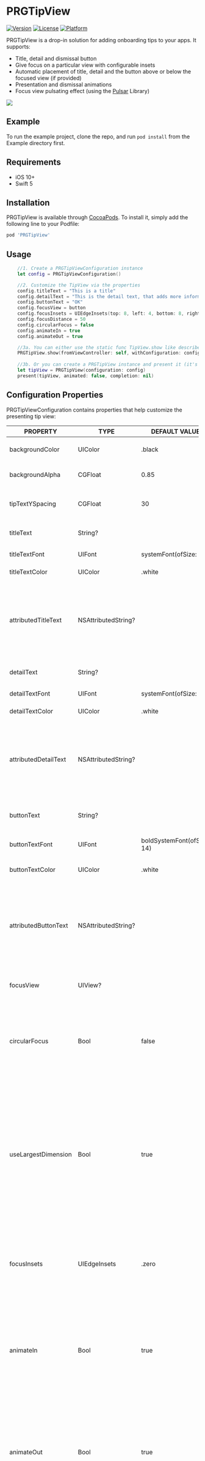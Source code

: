 # PRGTipView

[![Version](https://img.shields.io/cocoapods/v/PRGTipView.svg?style=flat)](https://cocoapods.org/pods/PRGTipView)
[![License](https://img.shields.io/cocoapods/l/PRGTipView.svg?style=flat)](https://cocoapods.org/pods/PRGTipView)
[![Platform](https://img.shields.io/cocoapods/p/PRGTipView.svg?style=flat)](https://cocoapods.org/pods/PRGTipView)


PRGTipView is a drop-in solution for adding onboarding tips to your apps. It supports:
- Title, detail and dismissal button
- Give focus on a particular view with configurable insets
- Automatic placement of title, detail and the button above or below the focused view (if provided)
- Presentation and dismissal animations
- Focus view pulsating effect (using the [Pulsar](https://github.com/regexident/Pulsar) Library)

![](PRGTipView.gif)

## Example

To run the example project, clone the repo, and run `pod install` from the Example directory first.

## Requirements

- iOS 10+
- Swift 5

## Installation

PRGTipView is available through [CocoaPods](https://cocoapods.org). To install
it, simply add the following line to your Podfile:

```ruby
pod 'PRGTipView'
```

## Usage


```swift
    //1. Create a PRGTipViewConfiguration instance
    let config = PRGTipViewConfiguration()

    //2. Customize the TipView via the properties
    config.titleText = "This is a title"
    config.detailText = "This is the detail text, that adds more information to your tip."
    config.buttonText = "OK"
    config.focusView = button
    config.focusInsets = UIEdgeInsets(top: 8, left: 4, bottom: 8, right: 4)
    config.focusDistance = 50
    config.circularFocus = false
    config.animateIn = true
    config.animateOut = true

    //3a. You can either use the static func TipView.show like described below:
    PRGTipView.show(fromViewController: self, withConfiguration: config, completion: nil)
    
    //3b. Or you can create a PRGTipView instance and present it (it's a ViewController subclass)
    let tipView = PRGTipView(configuration: config)
    present(tipView, animated: false, completion: nil)
```

## Configuration Properties
PRGTipViewConfiguration contains properties that help customize the presenting tip view:

| PROPERTY             | TYPE                | DEFAULT VALUE              | EXPLANATION                                                                                                                                                                                                                                                                                                                                                                                                                                                                                                                                          |
|----------------------|---------------------|----------------------------|------------------------------------------------------------------------------------------------------------------------------------------------------------------------------------------------------------------------------------------------------------------------------------------------------------------------------------------------------------------------------------------------------------------------------------------------------------------------------------------------------------------------------------------------------|
| backgroundColor      | UIColor             | .black                     | The background color of the Tip View                                                                                                                                                                                                                                                                                                                                                                                                                                                                                                                 |
| backgroundAlpha      | CGFloat             | 0.85                       | The background alpha of the Tip View                                                                                                                                                                                                                                                                                                                                                                                                                                                                                                                 |
| tipTextYSpacing      | CGFloat             | 30                         | The vertical spacing between the Tip View Title, Detail and Button                                                                                                                                                                                                                                                                                                                                                                                                                                                                                   |
| titleText            | String?             |                            | The string to be shown as the Tip View title                                                                                                                                                                                                                                                                                                                                                                                                                                                                                                         |
| titleTextFont        | UIFont              | systemFont(ofSize: 25)     | The font of the Tip View title                                                                                                                                                                                                                                                                                                                                                                                                                                                                                                                       |
| titleTextColor       | UIColor             | .white                     | The color of the Tip View title                                                                                                                                                                                                                                                                                                                                                                                                                                                                                                                      |
| attributedTitleText  | NSAttributedString? |                            | The attributed string to be shown as the Tip View title. If set, it overrides "titleText", "titleTextFont" and "titleTextColor" properties                                                                                                                                                                                                                                                                                                                                                                                                           |
| detailText           | String?             |                            | The string to be shown as the Tip View detail                                                                                                                                                                                                                                                                                                                                                                                                                                                                                                        |
| detailTextFont       | UIFont              | systemFont(ofSize: 29)     | The font of the Tip View detail                                                                                                                                                                                                                                                                                                                                                                                                                                                                                                                      |
| detailTextColor      | UIColor             | .white                     | The color of the Tip View detail                                                                                                                                                                                                                                                                                                                                                                                                                                                                                                                     |
| attributedDetailText | NSAttributedString? |                            | The attributed string to be shown as the Tip View detail. If set, it overrides "detailText", "detailTextFont" and "detailTextColor" properties                                                                                                                                                                                                                                                                                                                                                                                                       |
| buttonText           | String?             |                            | The string to be shown as the Tip View dismissal button title                                                                                                                                                                                                                                                                                                                                                                                                                                                                                        |
| buttonTextFont       | UIFont              | boldSystemFont(ofSize: 14) | The font of the Tip View dismissal button                                                                                                                                                                                                                                                                                                                                                                                                                                                                                                            |
| buttonTextColor      | UIColor             | .white                     | The color of the Tip View dismissal button                                                                                                                                                                                                                                                                                                                                                                                                                                                                                                           |
| attributedButtonText | NSAttributedString? |                            | The attributed string to be shown as the Tip View dismissal title. If set, it overrides "buttonText", "buttonTextFont" and "buttonTextColor" properties                                                                                                                                                                                                                                                                                                                                                                                              |
| focusView            | UIView?             |                            | The UIView to be focused when the Tip View is presented                                                                                                                                                                                                                                                                                                                                                                                                                                                                                              |
| circularFocus        | Bool                | false                      | If a "focusView" is provided, this property controls whether the mask used to focus on the view should be circular. In default "false" state, the mask is rectangular                                                                                                                                                                                                                                                                                                                                                                                |
| useLargestDimension  | Bool                | true                       | If "circularFocus" is set to true for a non square "focusView", leaving this property to "true" will use the "focusView"'s largest dimension to calculate the focus mask radius, while setting it to "false" will use the smallest dimension and centre the circular mask on the "focusView".                                                                                                                                                                                                                                                        |
| focusInsets          | UIEdgeInsets        | .zero                      | Adds padding to the "focusView" mask. If "circularFocus" is set to "true", then it adds only the .top inset to the radius calculation.                                                                                                                                                                                                                                                                                                                                                                                                               |
| animateIn            | Bool                | true                       | Whether the Tip View should be presented animated. Helpful in situations where you want to chain several Tip Views and you do not want to repeat the animation on each and every one of them.                                                                                                                                                                                                                                                                                                                                                        |
| animateOut           | Bool                | true                       | Whether the Tip View should be dismissed animated. Helpful in situations where you want to chain several Tip Views and you do not want to repeat the animation on each and every one of them.                                                                                                                                                                                                                                                                                                                                                        |
| pulseMode            | Enum                | .none                      | Whether the "focusView", if provided, should pulse.                                                                                                                                                                                                                                                                                                                                                                                                                                                                                                  |
| focusDistance        | CGfloat             | 0                          | The vertical spacing between the "focusView" and the container of the actual Tip Texts (Title, Detail, Button). If the provided "focusView" is in the bottom half of the screen, the tip container is presented above it and this property is the distance from the bottom of the tip container to the top of the "focusView" mask. If the provided "focusView" is in the top half of the screen, the tip container is presented below it and this property is the distance from the top of the tip container to the bottom of the "focusView" mask. |
| tipContainerLeading  | CGFloat             | 20                         | The spacing between the container of the actual Tip Texts (Title, Detail, Button) to it's superView's leading.                                                                                                                                                                                                                                                                                                                                                                                                                                       |
| tipContainerTrailing | CGFloat             | 20                         | The spacing between the container of the actual Tip Texts (Title, Detail, Button) trailing to it's superView's trailing.                                                                                                                                                                                                                                                                                                                                                                                                                             |
| animationDuration    | Double              | 0.3                        | The duration of any animation that takes place in the Tip View (except from the pulsating effect)                                                                                                                                                                                                                                                                                                                                                                                                                                                    |


## Author

John Spiropoulos, jspiropoulos@programize.com

## License

PRGTipView is made for [Programize LLC](https://www.programize.com) by John Spiropoulos and it is available under the MIT license.

This product includes Pulsar code by Vincent Esche. License information is stored here: [LICENSE](LICENSE)


